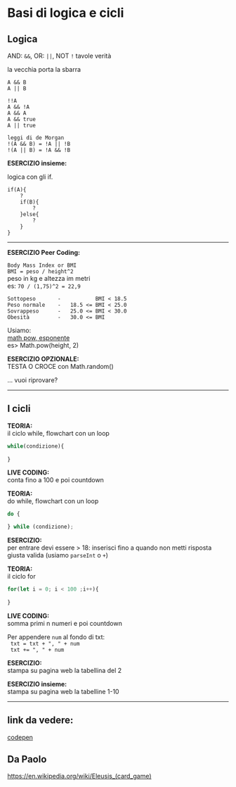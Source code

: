 # Basi di logica e cicli

## Logica

AND: `&&`,  OR: `||`, NOT `!` tavole verità

la vecchia porta la sbarra

```
A && B
A || B

!!A
A && !A
A && A
A && true
A || true

leggi di de Morgan
!(A && B) = !A || !B
!(A || B) = !A && !B
```

**ESERCIZIO insieme:** 

logica con gli if.
```
if(A){
    ?
    if(B){
        ?
    }else{
        ?
    }
}
```

---

**ESERCIZIO Peer Coding:** 

`Body Mass Index or BMI`  
`BMI = peso / height^2`  
peso in kg e altezza im metri   
es: `70 / (1,75)^2 = 22,9` 
```
Sottopeso       -           BMI < 18.5  
Peso normale    -   18.5 <= BMI < 25.0  
Sovrappeso      -   25.0 <= BMI < 30.0  
Obesità         -   30.0 <= BMI

```

Usiamo:    
[math pow, esponente](https://developer.mozilla.org/en-US/docs/Web/JavaScript/Reference/Global_Objects/Math/pow)  
es> Math.pow(height, 2)  

**ESERCIZIO OPZIONALE:**   
TESTA O CROCE con Math.random()

... vuoi riprovare?

---
## I cicli

**TEORIA:**  
il ciclo while, flowchart con un loop

```js
while(condizione){
    
}
```
**LIVE CODING:**   
    conta fino a 100 e poi countdown

**TEORIA:**  
do while, flowchart con un loop

```js
do {

} while (condizione);
```
**ESERCIZIO:**   
per entrare devi essere > 18: inserisci fino a quando non metti risposta giusta valida (usiamo `parseInt` o `+`)

**TEORIA:**   
il ciclo for

```js
for(let i = 0; i < 100 ;i++){
    
}
```

**LIVE CODING:**  
somma primi n numeri e poi countdown

Per appendere `num` al fondo di txt:  
` txt = txt + ", " + num`  
` txt += ", " + num`

**ESERCIZIO:**  
stampa su pagina web la tabellina del 2

**ESERCIZIO insieme:**   
stampa su pagina web la tabelline 1-10
 
---
## link da vedere:

[codepen](https://codepen.io/)

## Da Paolo
https://en.wikipedia.org/wiki/Eleusis_(card_game)
